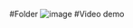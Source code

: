 #Folder
![image](https://github.com/TravisHuy/TicTacToe/assets/117434972/5e3abb7a-1302-4060-9018-d092396d1010)
#Video demo
